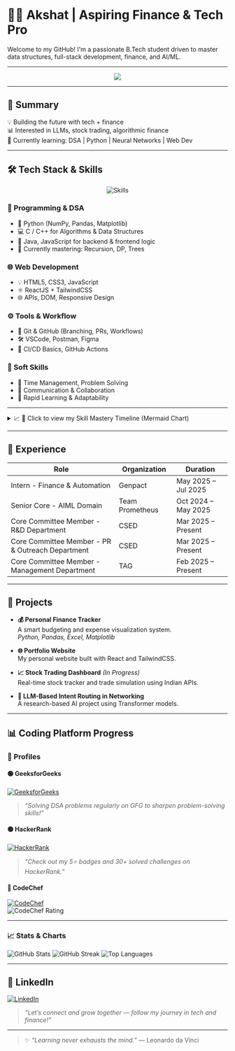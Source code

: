 # 👨‍💻 Akshat | Aspiring Finance & Tech Pro

Welcome to my GitHub! I'm a passionate B.Tech student driven to master data structures, full-stack development, finance, and AI/ML.

---

<p align="center">
  <img src="https://readme-typing-svg.herokuapp.com?font=Fira+Code&size=22&pause=1000&color=00F7FF&center=true&vCenter=true&width=650&lines=Aspiring+Finance+%2B+Tech+Pro;Mastering+DSA%2C+AI%2C+Finance%2C+Web+Dev;Focused+on+LLMs+%26+Markets;Always+Learning+%26+Building" />
</p>

---

## 🚀 Summary

💡 Building the future with tech + finance  
📊 Interested in LLMs, stock trading, algorithmic finance  
🎯 Currently learning: DSA | Python | Neural Networks | Web Dev

---

## 🛠️ Tech Stack & Skills

<p align="center">
  <img src="https://skillicons.dev/icons?i=python,c,cpp,java,javascript,html,css,react,nodejs,tailwind,git,github,vscode,figma&perline=7" alt="Skills" />
</p>

### 🔢 Programming & DSA
- 🐍 Python (NumPy, Pandas, Matplotlib)
- 💻 C / C++ for Algorithms & Data Structures
- 📘 Java, JavaScript for backend & frontend logic
- 📀 Currently mastering: Recursion, DP, Trees

### 🌐 Web Development
- 💡 HTML5, CSS3, JavaScript
- ⚛️ ReactJS + TailwindCSS
- 🌐 APIs, DOM, Responsive Design

### ⚙️ Tools & Workflow
- 🔧 Git & GitHub (Branching, PRs, Workflows)
- 🛠️ VSCode, Postman, Figma
- 🧪 CI/CD Basics, GitHub Actions

### 🧠 Soft Skills
- 🎯 Time Management, Problem Solving
- 💬 Communication & Collaboration
- 🚀 Rapid Learning & Adaptability

---

<details>
  <summary>📈 🧠 Click to view my Skill Mastery Timeline (Mermaid Chart)</summary>

```mermaid
gantt
    title Tech Skill Mastery Timeline
    dateFormat  YYYY-MM-DD
    section Programming
    Python        :done,    des1, 2023-01-01, 90d
    C / C++       :active,  des2, 2024-01-01, 180d
    JavaScript    :         des3, after des2, 60d

    section Web Dev
    HTML/CSS      :done,    des4, 2023-07-01, 60d
    ReactJS       :active,  des5, 2024-06-01, 90d

    section Tools
    Git/GitHub    :done,    des6, 2023-04-01, 60d
    CI/CD Basics  :         des7, after des6, 60d
```

</details>

---

## 💼 Experience

| Role | Organization | Duration |
|------|--------------|----------|
| Intern - Finance & Automation | Genpact | May 2025 – Jul 2025 |
| Senior Core - AIML Domain | Team Prometheus | Oct 2024 – May 2025 |
| Core Committee Member - R&D Department | CSED | Mar 2025 – Present |
| Core Committee Member - PR & Outreach Department | CSED | Mar 2025 – Present |
| Core Committee Member - Management Department | TAG | Feb 2025 – Present |

---

## 📂 Projects

- **💰 Personal Finance Tracker**  
  A smart budgeting and expense visualization system.  
  _Python, Pandas, Excel, Matplotlib_

- **🌐 Portfolio Website**  
  My personal website built with React and TailwindCSS.

- **📈 Stock Trading Dashboard** *(In Progress)*  
  Real-time stock tracker and trade simulation using Indian APIs.

- **🧠 LLM-Based Intent Routing in Networking**  
  A research-based AI project using Transformer models.

---

## 📊 Coding Platform Progress

### 🔗 Profiles

#### 🟢 GeeksforGeeks  
[![GeeksforGeeks](https://img.shields.io/badge/GeeksforGeeks-Profile-14A800?style=flat&logo=GeeksforGeeks&logoColor=white)](https://auth.geeksforgeeks.org/user/akshatrix404/practice/)  
> _“Solving DSA problems regularly on GFG to sharpen problem-solving skills!”_

#### 🟢 HackerRank  
[![HackerRank](https://img.shields.io/badge/HackerRank-Profile-2EC866?style=flat&logo=HackerRank&logoColor=white)](https://www.hackerrank.com/profile/Akshatrix404)  
> _“Check out my 5⭐️ badges and 30+ solved challenges on HackerRank.”_

#### 🔵 CodeChef  
[![CodeChef](https://img.shields.io/badge/CodeChef-Profile-5B4638?style=flat&logo=CodeChef&logoColor=white)](https://www.codechef.com/users/akshatrix404)  
![CodeChef Rating](https://cp-logo.vercel.app/codechef/akshatrix404?logo=true)

---

### 📈 Stats & Charts

![GitHub Stats](https://github-readme-stats.vercel.app/api?username=Akshatrix404&show_icons=true&theme=tokyonight)
![GitHub Streak](https://github-readme-streak-stats.herokuapp.com/?user=Akshatrix404&theme=react)
![Top Languages](https://github-readme-stats.vercel.app/api/top-langs/?username=Akshatrix404&layout=compact&theme=vision-friendly-dark)

---

## 🔵 LinkedIn

[![LinkedIn](https://img.shields.io/badge/LinkedIn-Connect-blue?style=flat&logo=LinkedIn&logoColor=white)](https://www.linkedin.com/in/akshatkhndelwal/)  
> _“Let’s connect and grow together — follow my journey in tech and finance!”_

---

> ✨ _“Learning never exhausts the mind.”_ — Leonardo da Vinci
